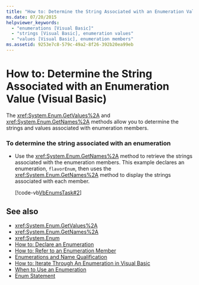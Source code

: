 ```yaml
---
title: "How to: Determine the String Associated with an Enumeration Value (Visual Basic)"
ms.date: 07/20/2015
helpviewer_keywords: 
  - "enumerations [Visual Basic]"
  - "strings [Visual Basic], enumeration values"
  - "values [Visual Basic], enumeration members"
ms.assetid: 9253e7c8-579c-49a2-8f26-392b20ea99eb
---
```

# How to: Determine the String Associated with an Enumeration Value (Visual Basic)
The <xref:System.Enum.GetValues%2A> and <xref:System.Enum.GetNames%2A> methods allow you to determine the strings and values associated with enumeration members.  
  
### To determine the string associated with an enumeration  
  
-   Use the <xref:System.Enum.GetNames%2A> method to retrieve the strings associated with the enumeration members. This example declares an enumeration, `flavorEnum`, then uses the <xref:System.Enum.GetNames%2A> method to display the strings associated with each member.  
  
     [!code-vb[VbEnumsTask#2](../../../../visual-basic/language-reference/statements/codesnippet/VisualBasic/how-to-determine-the-string-associated-with-an-enumeration-value_1.vb)]  
  
## See also
- <xref:System.Enum.GetValues%2A>
- <xref:System.Enum.GetNames%2A>
- <xref:System.Enum>
- [How to: Declare an Enumeration](../../../../visual-basic/programming-guide/language-features/constants-enums/how-to-declare-enumerations.md)
- [How to: Refer to an Enumeration Member](../../../../visual-basic/programming-guide/language-features/constants-enums/how-to-refer-to-an-enumeration-member.md)
- [Enumerations and Name Qualification](../../../../visual-basic/programming-guide/language-features/constants-enums/enumerations-and-name-qualification.md)
- [How to: Iterate Through An Enumeration in Visual Basic](../../../../visual-basic/programming-guide/language-features/constants-enums/how-to-iterate-through-an-enumeration.md)
- [When to Use an Enumeration](../../../../visual-basic/programming-guide/language-features/constants-enums/when-to-use-an-enumeration.md)
- [Enum Statement](../../../../visual-basic/language-reference/statements/enum-statement.md)
